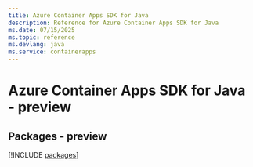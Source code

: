 ```yaml
---
title: Azure Container Apps SDK for Java
description: Reference for Azure Container Apps SDK for Java
ms.date: 07/15/2025
ms.topic: reference
ms.devlang: java
ms.service: containerapps
---
```

# Azure Container Apps SDK for Java - preview
## Packages - preview
[!INCLUDE [packages](container-apps-index.md)]